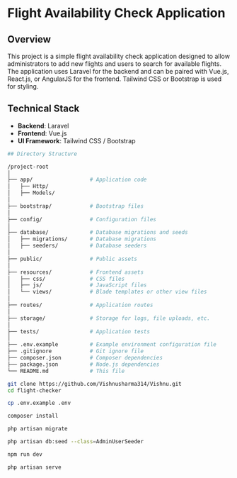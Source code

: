 # Flight Availability Check Application

## Overview

This project is a simple flight availability check application designed to allow administrators to add new flights and users to search for available flights. The application uses Laravel for the backend and can be paired with Vue.js, React.js, or AngularJS for the frontend. Tailwind CSS or Bootstrap is used for styling.

## Technical Stack

- **Backend**: Laravel
- **Frontend**: Vue.js
- **UI Framework**: Tailwind CSS / Bootstrap
```bash
## Directory Structure

/project-root
│
├── app/                  # Application code
│   ├── Http/
│   ├── Models/
│
├── bootstrap/            # Bootstrap files
│
├── config/               # Configuration files
│
├── database/             # Database migrations and seeds
│   ├── migrations/       # Database migrations
│   ├── seeders/          # Database seeders
│
├── public/               # Public assets
│
├── resources/            # Frontend assets
│   ├── css/              # CSS files
│   ├── js/               # JavaScript files
│   └── views/            # Blade templates or other view files
│
├── routes/               # Application routes
│
├── storage/              # Storage for logs, file uploads, etc.
│
├── tests/                # Application tests
│
├── .env.example          # Example environment configuration file
├── .gitignore            # Git ignore file
├── composer.json         # Composer dependencies
├── package.json          # Node.js dependencies
└── README.md             # This file
```

```bash
git clone https://github.com/Vishnusharma314/Vishnu.git
cd flight-checker
```
```bash
cp .env.example .env

composer install

php artisan migrate

php artisan db:seed --class=AdminUserSeeder

npm run dev

php artisan serve